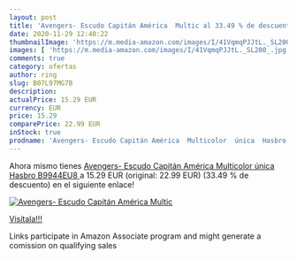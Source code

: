 ```yaml
---
layout: post
title: 'Avengers- Escudo Capitán América  Multic al 33.49 % de descuento'
date: 2020-11-29 12:40:22
thumbnailImage: 'https://m.media-amazon.com/images/I/41VqmqPJJtL._SL200_.jpg'
images: [ 'https://m.media-amazon.com/images/I/41VqmqPJJtL._SL200_.jpg' ]
comments: true
category: ofertas
author: ring
slug: B07L97MG7B
description:
actualPrice: 15.29 EUR
currency: EUR
price: 15.29
comparePrice: 22.99 EUR
inStock: true
prodname: 'Avengers- Escudo Capitán América  Multicolor  única  Hasbro B9944EU8 '
---
```


Ahora mismo tienes [Avengers- Escudo Capitán América  Multicolor  única  Hasbro B9944EU8 ](https://www.amazon.es/dp/B07L97MG7B/?tag=tolees-21) a 15.29 EUR (original: 22.99 EUR) (33.49 %  de descuento) en el siguiente enlace!

[![Avengers- Escudo Capitán América  Multic](https://m.media-amazon.com/images/I/41VqmqPJJtL._SL200_.jpg)](https://www.amazon.es/dp/B07L97MG7B/?tag=tolees-21)

[Visítala!!!](https://www.amazon.es/dp/B07L97MG7B/?tag=tolees-21)

Links participate in Amazon Associate program and might generate a comission on qualifying sales
